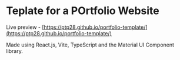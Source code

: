 # Teplate for a POrtfolio Website

Live preview - [https://ptp28.github.io/portfolio-template/](https://ptp28.github.io/portfolio-template/)

Made using React.js, Vite, TypeScript and the Material UI Component library.

```
